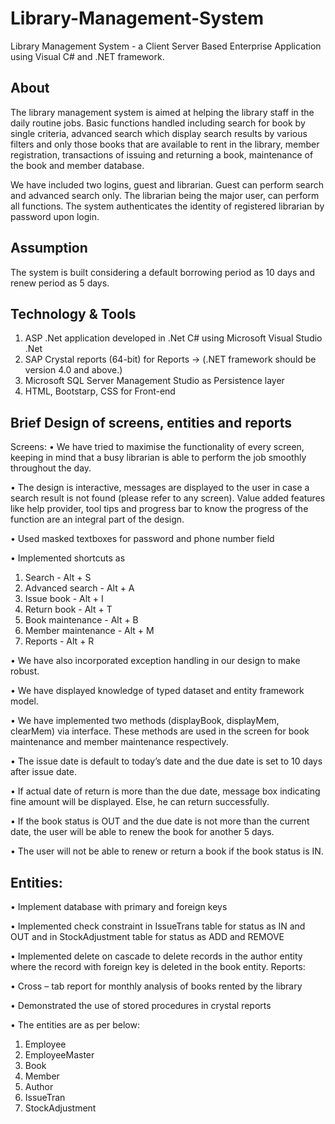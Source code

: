 # Library-Management-System
Library Management System - a Client Server Based Enterprise Application using Visual C# and .NET framework.

## About
The library management system is aimed at helping the library staff in the daily routine jobs. Basic functions handled including search for book by single criteria, advanced search which display search results by various filters and only those books that are available to rent in the library, member registration, transactions of issuing and returning a book, maintenance of the book and member database.

We have included two logins, guest and librarian. Guest can perform search and advanced search only. The librarian being the major user, can perform all functions. The system authenticates the identity of registered librarian by password upon login.

## Assumption
The system is built considering a default borrowing period as 10 days and renew period as 5 days. 

## Technology & Tools
1. ASP .Net application developed in .Net C# using Microsoft Visual Studio .Net
2. SAP Crystal reports (64-bit) for Reports -> (.NET framework should be version 4.0 and above.)
3. Microsoft SQL Server Management Studio as Persistence layer
4. HTML, Bootstarp, CSS for Front-end

## Brief Design of screens, entities and reports
Screens:
•	We have tried to maximise the functionality of every screen, keeping in mind that a busy librarian is able to perform the job smoothly throughout the day.

•	The design is interactive, messages are displayed to the user in case a search result is not found (please refer to any screen). Value added features like help provider, tool tips and progress bar to know the progress of the function  are an integral part of the design. 

•	Used masked textboxes for password and phone number field

•	Implemented shortcuts as   
  1.	Search - Alt + S
  2.	Advanced search - Alt + A
  3.	Issue book - Alt + I
  4.	Return book - Alt + T
  5.	Book maintenance - Alt + B
  6.	Member maintenance - Alt + M
  7.	Reports - Alt + R

•	We have also incorporated exception handling in our design to make robust. 

•	We have displayed knowledge of typed dataset and entity framework model. 

•	We have implemented two methods (displayBook, displayMem, clearMem) via interface. These methods are used in the screen for book maintenance and member maintenance respectively.

•	The issue date is default to today’s date and the due date is set to 10 days after issue date.

•	If actual date of return is more than the due date, message box indicating fine amount will be displayed. Else, he can return successfully.

•	If the book status is OUT and the due date is not more than the current date, the user will be able to renew the book for another 5 days.

•	The user will not be able to renew or return a book if the book status is IN.

## Entities:  
•	Implement database with primary and foreign keys

•	Implemented check constraint in IssueTrans table for status as IN and OUT and in StockAdjustment table for status as ADD and REMOVE 

•	Implemented delete on cascade to delete records in the author entity where the record with foreign key is deleted in the book entity.
Reports:

•	Cross – tab report for monthly analysis of books rented by the library

•	Demonstrated the use of stored procedures in crystal reports

•	The entities are as per below:
  1.	Employee
  2.	EmployeeMaster
  3.	Book
  4.	Member
  5.	Author
  6.	IssueTran
  7.	StockAdjustment
